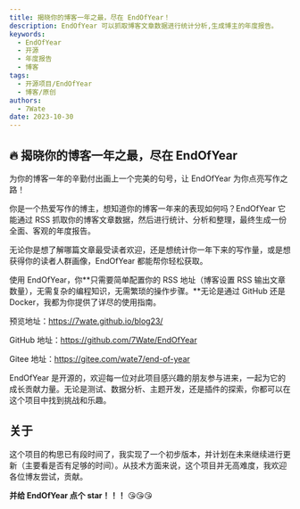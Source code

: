 ```yaml
---
title: 揭晓你的博客一年之最，尽在 EndOfYear！
description: EndOfYear 可以抓取博客文章数据进行统计分析,生成博主的年度报告。
keywords:
  - EndOfYear
  - 开源
  - 年度报告
  - 博客
tags:
  - 开源项目/EndOfYear
  - 博客/原创
authors:
  - 7Wate
date: 2023-10-30
---
```


## 🔥 揭晓你的博客一年之最，尽在 EndOfYear

为你的博客一年的辛勤付出画上一个完美的句号，让 EndOfYear 为你点亮写作之路！

你是一个热爱写作的博主，想知道你的博客一年来的表现如何吗？EndOfYear 它能通过 RSS 抓取你的博客文章数据，然后进行统计、分析和整理，最终生成一份全面、客观的年度报告。

无论你是想了解哪篇文章最受读者欢迎，还是想统计你一年下来的写作量，或是想获得你的读者人群画像，EndOfYear 都能帮你轻松获取。

使用 EndOfYear，你**只需要简单配置你的 RSS 地址（博客设置 RSS 输出文章数量），无需复杂的编程知识，无需繁琐的操作步骤。**无论是通过 GitHub 还是 Docker，我都为你提供了详尽的使用指南。

预览地址：<https://7wate.github.io/blog23/>

GitHub 地址：<https://github.com/7Wate/EndOfYear>

Gitee 地址：<https://gitee.com/wate7/end-of-year>

EndOfYear 是开源的，欢迎每一位对此项目感兴趣的朋友参与进来，一起为它的成长贡献力量。无论是测试、数据分析、主题开发，还是插件的探索，你都可以在这个项目中找到挑战和乐趣。

## 关于

这个项目的构思已有段时间了，我实现了一个初步版本，并计划在未来继续进行更新（主要看是否有足够的时间）。从技术方面来说，这个项目并无高难度，我欢迎各位博友尝试，贡献。

**并给 EndOfYear 点个 star！！！** 😘😘😘
